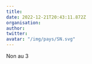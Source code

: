 ```yaml
---
title: 
date: 2022-12-21T20:43:11.872Z
organisation: 
author: 
twitter: 
avatar: "/img/pays/SN.svg"
---
```


Non au 3
